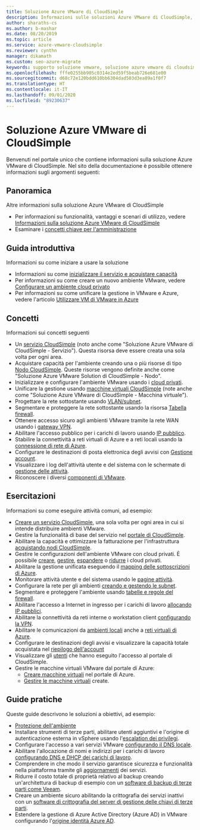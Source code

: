 ```yaml
---
title: Soluzione Azure VMware di CloudSimple
description: Informazioni sulle soluzioni Azure VMware di CloudSimple, tra cui panoramica, guide di avvio rapido, concetti, esercitazioni e guide pratiche.
author: sharaths-cs
ms.author: b-mashar
ms.date: 08/20/2019
ms.topic: article
ms.service: azure-vmware-cloudsimple
ms.reviewer: cynthn
manager: dikamath
ms.custom: seo-azure-migrate
keywords: supporto soluzione vmware, soluzione azure vmware di cloudsimple, cloudsimple azure, strumenti per soluzione vmware, documentazione di vmware
ms.openlocfilehash: fffe0255bb905c0314e2ed59f5beab726e681e00
ms.sourcegitcommit: d68c72e120bdd610bb6304dad503d3ea89a1f0f7
ms.translationtype: HT
ms.contentlocale: it-IT
ms.lasthandoff: 09/01/2020
ms.locfileid: "89230637"
---
```

# <a name="azure-vmware-solution-by-cloudsimple"></a>Soluzione Azure VMware di CloudSimple

Benvenuti nel portale unico che contiene informazioni sulla soluzione Azure VMware di CloudSimple.
Nel sito della documentazione è possibile ottenere informazioni sugli argomenti seguenti:

## <a name="overview"></a>Panoramica

Altre informazioni sulla soluzione Azure VMware di CloudSimple

* Per informazioni su funzionalità, vantaggi e scenari di utilizzo, vedere [Informazioni sulla soluzione Azure VMware di CloudSimple](cloudsimple-vmware-solutions-overview.md)
* Esaminare i [concetti chiave per l'amministrazione](key-concepts.md)

## <a name="quickstart"></a>Guida introduttiva

Informazioni su come iniziare a usare la soluzione

* Informazioni su come [inizializzare il servizio e acquistare capacità](quickstart-create-cloudsimple-service.md)
* Per informazioni su come creare un nuovo ambiente VMware, vedere [Configurare un ambiente cloud privato](quickstart-create-private-cloud.md)
* Per informazioni su come unificare la gestione in VMware e Azure, vedere l'articolo [Utilizzare VM di VMware in Azure](quickstart-create-vmware-virtual-machine.md)

## <a name="concepts"></a>Concetti

Informazioni sui concetti seguenti

* Un [servizio CloudSimple](cloudsimple-service.md) (noto anche come "Soluzione Azure VMware di CloudSimple - Servizio"). Questa risorsa deve essere creata una sola volta per ogni area.
* Acquistare capacità per l'ambiente creando una o più risorse di tipo [Nodo CloudSimple](cloudsimple-node.md). Queste risorse vengono definite anche come "Soluzione Azure VMware Solution di CloudSimple - Nodo".
* Inizializzare e configurare l'ambiente VMware usando i [cloud privati](cloudsimple-private-cloud.md).
* Unificare la gestione usando [macchine virtuali CloudSimple](cloudsimple-virtual-machines.md) (note anche come "Soluzione Azure VMware di CloudSimple - Macchina virtuale").
* Progettare la rete sottostante usando [VLAN/subnet](cloudsimple-vlans-subnets.md).
* Segmentare e proteggere la rete sottostante usando la risorsa [Tabella firewall](cloudsimple-firewall-tables.md).
* Ottenere accesso sicuro agli ambienti VMware tramite la rete WAN usando i [gateway VPN](cloudsimple-vpn-gateways.md).
* Abilitare l'accesso pubblico per i carichi di lavoro usando [IP pubblico](cloudsimple-public-ip-address.md).
* Stabilire la connettività a reti virtuali di Azure e a reti locali usando la [connessione di rete di Azure](cloudsimple-azure-network-connection.md).
* Configurare le destinazioni di posta elettronica degli avvisi con [Gestione account](cloudsimple-account.md).
* Visualizzare i log dell'attività utente e del sistema con le schermate di [gestione delle attività](cloudsimple-activity.md).
* Riconoscere i diversi [componenti di VMware](vmware-components.md).

## <a name="tutorials"></a>Esercitazioni

Informazioni su come eseguire attività comuni, ad esempio:

* [Creare un servizio CloudSimple](create-cloudsimple-service.md), una sola volta per ogni area in cui si intende distribuire ambienti VMware.
* Gestire la funzionalità di base del servizio nel [portale di CloudSimple](access-cloudsimple-portal.md).
* Abilitare la capacità e ottimizzare la fatturazione per l'infrastruttura [acquistando nodi CloudSimple](create-nodes.md).
* Gestire le configurazioni dell'ambiente VMware con cloud privati. È possibile [creare](create-private-cloud.md), [gestire](manage-private-cloud.md), [espandere](expand-private-cloud.md) o [ridurre](shrink-private-cloud.md) i cloud privati.
* Abilitare la gestione unificata eseguendo il [mapping delle sottoscrizioni di Azure](azure-subscription-mapping.md).
* Monitorare attività utente e del sistema usando le [pagine attività](monitor-activity.md).
* Configurare la rete per gli ambienti [creando e gestendo le subnet](create-vlan-subnet.md).
* Segmentare e proteggere l'ambiente usando [tabelle e regole del firewall](firewall.md).
* Abilitare l'accesso a Internet in ingresso per i carichi di lavoro [allocando IP pubblici](public-ips.md).
* Abilitare la connettività da reti interne o workstation client [configurando la VPN](vpn-gateway.md).
* Abilitare le comunicazioni da [ambienti locali](on-premises-connection.md) anche a [reti virtuali di Azure](virtual-network-connection.md).
* Configurare le destinazioni degli avvisi e visualizzare la capacità totale acquistata nel [riepilogo dell'account](account.md)
* Visualizzare gli [utenti](users.md) che hanno eseguito l'accesso al portale di CloudSimple.
* Gestire le macchine virtuali VMware dal portale di Azure:
    * [Creare macchine virtuali](azure-create-vm.md) nel portale di Azure.
    * [Gestire le macchine virtuali](azure-manage-vm.md) create.

## <a name="how-to-guides"></a>Guide pratiche

Queste guide descrivono le soluzioni a obiettivi, ad esempio:

* [Protezione dell'ambiente](private-cloud-secure.md)
* Installare strumenti di terze parti, abilitare utenti aggiuntivi e l'origine di autenticazione esterna in vSphere usando l'[escalation dei privilegi](escalate-privileges.md).
* Configurare l'accesso a vari servizi VMware [configurando il DNS locale](on-premises-dns-setup.md).
* Abilitare l'allocazione di nomi e indirizzi per i carichi di lavoro [configurando DNS e DHCP dei carichi di lavoro](dns-dhcp-setup.md).
* Comprendere in che modo il servizio garantisce sicurezza e funzionalità nella piattaforma tramite gli [aggiornamenti](vmware-components.md#updates-and-upgrades) dei servizi.
* Ridurre il costo totale di proprietà relativo al backup creando un'architettura di backup di esempio con un [software di backup di terze parti come Veeam](backup-workloads-veeam.md).
* Creare un ambiente sicuro abilitando la crittografia dei servizi inattivi con un [software di crittografia del server di gestione delle chiavi di terze parti](vsan-encryption.md).
* Estendere la gestione di Azure Active Directory (Azure AD) in VMware configurando l'[origine identità Azure AD](azure-ad.md).
